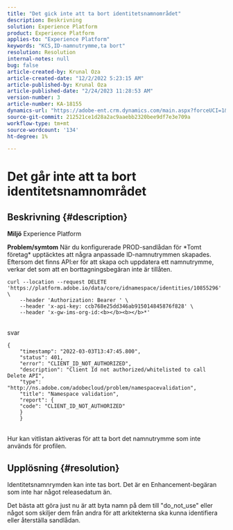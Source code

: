 ```yaml
---
title: "Det gick inte att ta bort identitetsnamnområdet"
description: Beskrivning
solution: Experience Platform
product: Experience Platform
applies-to: "Experience Platform"
keywords: "KCS,ID-namnutrymme,ta bort"
resolution: Resolution
internal-notes: null
bug: false
article-created-by: Krunal Oza
article-created-date: "12/2/2022 5:23:15 AM"
article-published-by: Krunal Oza
article-published-date: "2/24/2023 11:28:53 AM"
version-number: 3
article-number: KA-18155
dynamics-url: "https://adobe-ent.crm.dynamics.com/main.aspx?forceUCI=1&pagetype=entityrecord&etn=knowledgearticle&id=0bfbb266-0172-ed11-9561-6045bd006c82"
source-git-commit: 212521ce1d28a2ac9aaebb2320bee9df7e3e709a
workflow-type: tm+mt
source-wordcount: '134'
ht-degree: 1%

---
```


# Det går inte att ta bort identitetsnamnområdet

## Beskrivning {#description}

<b>Miljö</b>
Experience Platform


<b>Problem/symtom</b>
När du konfigurerade PROD-sandlådan för \*Tomt företag\* upptäcktes att några anpassade ID-namnutrymmen skapades. Eftersom det finns API:er för att skapa och uppdatera ett namnutrymme, verkar det som att en borttagningsbegäran inte är tillåten.


```
curl --location --request DELETE 'https://platform.adobe.io/data/core/idnamespace/identities/10855296' \
    --header 'Authorization: Bearer ' \
    --header 'x-api-key: ccb768e25dd346ab915014845876f828' \
    --header 'x-gw-ims-org-id:<b></b><b></b>*'
```



<br>svar


```
{
    "timestamp": "2022-03-03T13:47:45.800",
    "status": 401,
    "error": "CLIENT_ID_NOT_AUTHORIZED",
    "description": "Client Id not authorized/whitelisted to call Delete API",
    "type": "http://ns.adobe.com/adobecloud/problem/namespacevalidation",
    "title": "Namespace validation",
    "report": {
    "code": "CLIENT_ID_NOT_AUTHORIZED"
    }
    }
```


<br>Hur kan vitlistan aktiveras för att ta bort det namnutrymme som inte används för profilen.



## Upplösning {#resolution}


Identitetsnamnrymden kan inte tas bort. Det är en Enhancement-begäran som inte har något releasedatum än.

Det bästa att göra just nu är att byta namn på dem till &quot;do_not_use&quot; eller något som skiljer dem från andra för att arkitekterna ska kunna identifiera eller återställa sandlådan.
